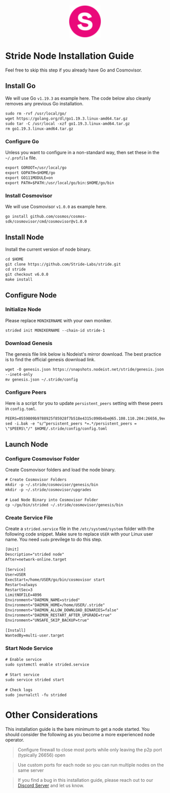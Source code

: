<p align="center">
  <img height="100" height="auto" src="https://raw.githubusercontent.com/Nodeist/Kurulumlar/main/logos/stride.png">
</p>



# Stride Node Installation Guide
Feel free to skip this step if you already have Go and Cosmovisor.


## Install Go
We will use Go `v1.19.3` as example here. The code below also cleanly removes any previous Go installation.

```
sudo rm -rvf /usr/local/go/
wget https://golang.org/dl/go1.19.3.linux-amd64.tar.gz
sudo tar -C /usr/local -xzf go1.19.3.linux-amd64.tar.gz
rm go1.19.3.linux-amd64.tar.gz
```

### Configure Go
Unless you want to configure in a non-standard way, then set these in the `~/.profile` file.

```
export GOROOT=/usr/local/go
export GOPATH=$HOME/go
export GO111MODULE=on
export PATH=$PATH:/usr/local/go/bin:$HOME/go/bin
```


### Install Cosmovisor
We will use Cosmovisor `v1.0.0` as example here.

```
go install github.com/cosmos/cosmos-sdk/cosmovisor/cmd/cosmovisor@v1.0.0
```

## Install Node
Install the current version of node binary.

```
cd $HOME
git clone https://github.com/Stride-Labs/stride.git
cd stride
git checkout v6.0.0
make install
```

## Configure Node
### Initialize Node
Please replace `MONIKERNAME` with your own moniker.

```
strided init MONIKERNAME --chain-id stride-1
```

### Download Genesis
The genesis file link below is Nodeist's mirror download. The best practice is to find the official genesis download link.

```
wget -O genesis.json https://snapshots.nodeist.net/stride/genesis.json --inet4-only
mv genesis.json ~/.stride/config
```

### Configure Peers
Here is a script for you to update `persistent_peers` setting with these peers in `config.toml`.
```
PEERS=0559809b9788925f85928f7b518e4315c090b4be@65.108.110.204:26656,9ee75491e354965d8bfd8434aa093f8613bc1dce@65.108.238.103:12256,bbe196ec7c537e9dac0d2575350a1aa64700cdef@129.213.159.218:26656,7bbb4b5b161e38938414949ec3a82f4ac8ffb4ad@38.242.211.235:26656,463b1dc6903455575079572fb23407be586f2a4b@185.16.39.37:26656,94de76929a6bb362eec66eca45481ea15f864bf7@104.197.4.37:26656,2c1f55e905c7425f995947e2d600ca5ac863b8c1@15.235.53.91:13456,d8d360e7da7283bbf5e2ed9e532bbcc5ec9faf16@34.170.17.239:26656,8ade90b45b991088c92e8583e8bc93589d6cd81e@84.244.95.247:26656,7f59a1a99ab51bc9c15ea8e58e8c81418584525f@89.58.63.156:26656,85727298865109933deddedb7d65f25a815902db@51.158.62.39:23856,06c309d890fe6a1e7d2ac0a600ab077d1e793e18@51.195.89.43:10156,7ab3bfcdbe618ed62317cbc40ef48aee783fb2b4@144.76.152.68:4656,8ad2b947c96a6cf95afc29a7ea13cda5827688d8@65.109.105.110:11656,ea6a7b2f366bc343f0670f1673fd86001dd08eb0@65.108.122.246:26636,c917a2f2ca2d40c42bd97d15de8686648c12941b@148.71.46.4:46656,f5732d5a406bdbbf08acad017c0993c0aa8ebe70@34.145.16.183:26656,df1d522512419a563615ed3708abf928f0fc5080@137.184.134.126:26656,64be41ff925b32a81cfb13a81fd4847aef2524aa@34.66.206.221:26656,15bc324fbf6ed5347d9a6450bb73f7251c3f2b95@167.235.107.42:27012,e3acd71e2a35efd98dc6038a156ee3de1f3b08bd@51.89.7.234:26639,cb6ae22e1e89d029c55f2cb400b0caa19cbe5523@15.156.2.222:26603,a77173bc4f4171fec0ac56b37c18e0ba6e5f80a4@65.108.226.44:31656,5b20fde898024d705cba65ba9a9352f8a4a2d8d2@142.132.244.107:27012,d2247f7b919f0781c90ee61958d7044665a22d38@169.155.44.213:26656,b42011f01bd3987a0eb38092cbcfb44a8e4dc7f1@185.248.24.16:16656,bf9168fbcc7250c7c5b9d8080cd4eeee6e399913@95.214.53.214:26886,6a1087004245692128a6ad11b812bb3640955b86@162.55.235.69:25656,d36ac7580cc8907a00b0add8c3b047caea6df4ed@107.155.67.202:26636,b7645e17efb21d31aa718cf7f1cf249650d81de4@85.10.203.235:26696,d5035bd01baef508402b8649a33afc7b0fd190f1@141.95.72.74:24095,04b797b5a56fb939a97a3c7d9c3230d09b85e8d7@93.189.30.118:26656,bde0ccb7d858f2e5ab8c12cd78bf360c6614535f@142.132.199.211:26653,a4b4e2befe485ab1bc4d05775162d1edbaad428a@137.184.9.18:31309,da56a252a1ed282f33f9171b18e41390528dbcbd@95.217.170.202:27013,abaf98731ce081fa2f32da7db0ff27b1db1c1c99@80.64.208.151:26656,8d7d0f32d53467c4d5e8871faf4ec58ea970fed2@157.90.179.182:26456,233e06cfa51d53e186afe032e848f5c9f5cd4a01@83.171.248.3:26656,5383a21cf2d5e513aea2c3e430133f31aa2e5d00@138.201.32.103:26656,59a13b0e8ce91c6d507b06c09b0ed44a1574cad3@54.177.215.240:26656,777274fb08ed48a4e027664e2576a8460272e43c@15.235.115.153:26656,471518432477e31ea348af246c0b54095d41352c@78.47.210.211:26656,1b4bb268621b146b9688da124b757fb2cdd69132@65.108.77.106:26859,98ea86b6dd2786820ec7f9f2b697d7083de43135@38.146.3.121:12256,a83cd29f4f9a4711346184966f9fb6c80bb658d2@65.108.103.184:21656,cd680cc992983e5c8244b5529034a2e362e7a6d3@93.159.134.157:26656,1ec2a654e00e22279ee50f13f074f2bce7218681@15.235.114.194:10156,f93ce5616f45d6c20d061302519a5c2420e3475d@135.125.5.31:54356,dde569420829b5ec2a69bc0dd2fb1619e98cb19f@51.81.107.95:10456,a7d96dc929824613315dcc1c90fee119f28cc51f@164.152.160.155:26656,cb0b38aa612e8ac05f704d9b2feb7526607afb77@66.94.117.176:26656,cb06eb107f7f7d15024716149ed522f39175a743@155.133.22.10:22556,950da031d9536b9fbd0e9f0c70d65740d11d0111@192.118.76.199:26626,8e4e1f1e087c76c71c64e477e95495833da82aa2@135.181.173.139:26656,d9bfa29e0cf9c4ce0cc9c26d98e5d97228f93b0b@65.109.88.38:16656,c4688bb34164eacacaa374bc7440b87986dd87ac@162.251.235.252:26656,c7a30393c5cab01f5b497c4c094424e4e6271bac@65.108.201.154:5010,157000d06040f2a7b981c6f062da0c9da0e6e6af@194.163.163.0:26656,f02b8862ab5a9add71148340cc28d765fba8069a@138.201.220.51:26666,0393c19b176d1cf8bc560c5a8fa990301deb1a7e@95.217.126.187:26656,9731222819ddacf2b0238e51527aa95156a04b06@57.128.133.22:26656,89dbb2e146a2b3401fb959295babba090aa2f0e9@89.58.7.66:16656,1387946c04bceb472113f657f55f670f71709230@65.108.4.188:12256,ca92abdc4599dd91dd63e689c64c468df5425f2c@95.216.100.99:16656,4d17c6e85a1e6282efee950ff3dfe85b4b043f0f@148.251.51.144:26656,ad6700400ff6a76b442e96e772e1f1d641bd3560@35.202.81.184:26656,33cd2ff57c732744fdc74e5da9b9a1c5e6885398@34.203.30.37:26656,2d64ce95c7e0c2b54ebd3c93b205418aeaa1ceb5@202.61.229.196:26656,f452fbafd9c5dd0ce7c0ecd6bf2ba413aedb88aa@65.108.229.244:36656,2759b35254db04b575beeb300cbbb63052374703@65.109.27.156:26656,8fff37214fb0ef622f1c09dccb22d6321e004c3e@109.123.242.163:50056,c948379b649bc6609557dd74f5a4e70716f100ea@51.210.240.201:10456,5676fee42425893f90d0724994661d172230587a@51.254.197.130:26656,c9027c0429bca7dc7a441d7764d404d50694c225@66.206.17.178:26665,4744bca666bfb213438e92217bfbd84e3543573d@65.108.130.171:26656,5e0250a806113d60be48fab434ed81bb3e41be13@51.254.197.170:26656,65ae054d22c83eb586fe4b175b52564d5383a80f@158.160.11.206:26656,722884e3add85791c34a0563253dc47901320878@65.108.238.61:36656,f7eac82316123b03152175e4dbd003edc9e175cb@148.251.19.197:26686,630f5f9f262099b5cd55715d7e3a3949bc02b94e@65.144.145.234:26656,4e1c2471efb89239fb04a4b75f9f87177fd91d00@95.217.151.243:26656,aa0d47509ecadb630189fe4ef071d438a6493e69@178.162.165.194:24095,04d318079c00e1f83978df486e3dbfcf9fab7a52@93.190.141.81:26656,befab97d41e02ea4e759eda3de9e30e77b95b55b@34.68.196.138:26656,022fd83f945fe03f9155fced534c90b5ce8db979@65.109.23.238:36656,cc35475fe1f7c345af0ea8a692f3b4b41c8f12a2@116.202.36.240:10156,cbbc8c1c9da23b71ccd2138fbf41bb710afe44b1@65.21.170.3:28656,20f56a68a04eedc764b7e1b87b7032a50b9d4fe9@51.81.155.97:10456,e726816f42831689eab9378d5d577f1d06d25716@176.9.188.21:26656,2254e6968e5c7ebc98ef5b79b388502fa44e10e1@5.161.134.44:26656,5093547fdf0430143ac66b4ee55d80e6542a6c10@217.174.247.163:26656,dfc62810eeaab86587b2975c79f3c12d4830652d@15.235.114.54:26656,ebc272824924ea1a27ea3183dd0b9ba713494f83@185.16.39.158:26886,05eec003db41d7ff47a317ef59f83e31bdca23c3@78.107.234.44:26656,d1008e1bfa6b0d1b317c69c08a80ced4a5b096bc@65.108.202.143:26656,fbebe11a12def69c115c25b4bf871bc5976dfe50@65.109.59.118:26656,82588f011491c6100d922d133f52fc23460b9231@135.181.67.235:26656,7ec6917a0519decec00a9a29f599c4d90ebf3b86@65.21.136.170:51656,a3f95b0b15c31a68a7535f6068c4e14b95e90dcf@65.109.92.240:21016,2f6a21a94be87df4c2a2d82683e6ea99b7b6b02b@50.21.173.78:26656,6856de6f0c70a850db2b58deb43d568fced4a524@35.208.80.214:26656,93d7b9da65d31e052027abf20fab35ff31d3d826@195.20.240.90:26656,89757803f40da51678451735445ad40d5b15e059@169.155.168.67:26656,97e4468ac589eac505a800411c635b14511a61bb@144.76.239.27:26656,061dcf3318978ac0448e848507c0b51bfa706b6d@35.226.95.79:26656,8a210f1bcfc9015a7bc18dcc5add29c0dce3f2dc@135.181.173.67:26656,ed857708c330334e1e62751470d6ecddf0397459@65.109.69.59:12256,c124ce0b508e8b9ed1c5b6957f362225659b5343@144.76.177.187:26656,6cceba286b498d4a1931f85e35ea0fa433373057@78.47.208.99:26656,bba10290da32f3cb41e15c3a192413666ce05cee@136.243.119.243:26656,10c06b03ccdea2e92f694e83cd4addfef6cf6961@95.214.52.188:26656,921b74b0d483b13e786becb7fc196671d90e3fab@66.172.36.137:28656,68f8dd5372e444bef54f94a62f970c6982aeaae7@51.38.52.188:26639,222b5f1f8f8b4933c1913818ab2b7379c282b4e2@65.108.75.107:11656,f602040562935873815a5ac23cb1ac7dd8821b76@176.9.22.117:26656,0003bf00c79e8ebd1f31c0f83ad3d181f97f98e9@62.109.17.96:26656,6135b95e3989fc1d1067a23a345e42d661397deb@86.32.74.154:26656,c484f998e1a9e464a68af04d8d15d6fb0aeceb1e@65.21.129.95:26656,d056dcd5ac8dddb23e2962a5ade6ee51f9bfd785@162.19.89.8:10456,f5e00226bf8a3854ba06e9b2f2e9b9ac0ecc8414@146.59.52.39:24095,5dbe792854b8f81df6c6fe5b7aa64d60b27f6100@137.184.235.212:26656,63722a9aed0225d7a5f6a49d1c53b5c979137b13@74.96.207.60:26656,068dd2e01b16710469518eefa42417425a17ffbe@54.196.249.249:26656,698ecde23465c1d01d02cc364f36426d259ba1f0@192.99.247.170:26656,d95477fd745d8a5e4b3d9052149d28a5dc447a88@35.206.158.54:26656,9063fce4a1fc50185b2cafd56bc8176a45072c09@57.128.133.23:26656,f1329fdfcc5ec83ee4f52c71a3b5b611006bee1d@149.202.72.186:26639,e1b058e5cfa2b836ddaa496b10911da62dcf182e@138.201.8.248:26656,6b615c7dde3e76de39474b7406bdde0ac0f31b79@23.88.69.22:28666,18704d8ffb35d412adb3fb8eea62c894cf175e75@86.48.26.130:26656,7b59248957e391dfb6c1ba71fe4cbf471ca14fc2@65.108.97.58:16656,ed8d79b008a0932128f9d9205f958f9d7b8c18f4@83.136.251.210:26656,a757fc9ea95a7f643d392ec9fdaa31cbf06e76d9@195.3.221.21:12256,3963b7cd5230ae2ba6800375421982d535a133e3@35.79.215.251:26656,718ce477a62a14efe61571bd836fd3db9e43e6c1@38.105.232.61:26656,f8e2f80a8c58e6f53cc4940f5f1eac55c9067480@35.247.153.164:26656,6cadd05c4d7668c023d6232cefeeef52c3ba59ed@95.216.245.158:26656
sed -i.bak -e "s/^persistent_peers *=.*/persistent_peers = \"$PEERS\"/" $HOME/.stride/config/config.toml
```

## Launch Node
### Configure Cosmovisor Folder
Create Cosmovisor folders and load the node binary.

```
# Create Cosmovisor Folders
mkdir -p ~/.stride/cosmovisor/genesis/bin
mkdir -p ~/.stride/cosmovisor/upgrades

# Load Node Binary into Cosmovisor Folder
cp ~/go/bin/strided ~/.stride/cosmovisor/genesis/bin
```

### Create Service File
Create a `strided.service` file in the `/etc/systemd/system` folder with the following code snippet. Make sure to replace `USER` with your Linux user name. You need `sudo` previlege to do this step.

```
[Unit]
Description="strided node"
After=network-online.target

[Service]
User=USER
ExecStart=/home/USER/go/bin/cosmovisor start
Restart=always
RestartSec=3
LimitNOFILE=4096
Environment="DAEMON_NAME=strided"
Environment="DAEMON_HOME=/home/USER/.stride"
Environment="DAEMON_ALLOW_DOWNLOAD_BINARIES=false"
Environment="DAEMON_RESTART_AFTER_UPGRADE=true"
Environment="UNSAFE_SKIP_BACKUP=true"

[Install]
WantedBy=multi-user.target
```

### Start Node Service
```
# Enable service
sudo systemctl enable strided.service

# Start service
sudo service strided start

# Check logs
sudo journalctl -fu strided
```

# Other Considerations
This installation guide is the bare minimum to get a node started. You should consider the following as you become a more experienced node operator.



> Configure firewall to close most ports while only leaving the p2p port (typically 26656) open

> Use custom ports for each node so you can run multiple nodes on the same server

> If you find a bug in this installation guide, please reach out to our [Discord Server](https://discord.gg/yV2nEunsTY) and let us know.
